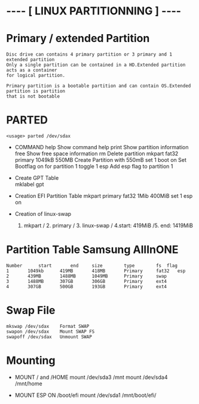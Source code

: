 # ---- [ LINUX PARTITIONNING ] ----


# Primary / extended Partition
	Disc drive can contains 4 primary partition or 3 primary and 1 extended partition
	Only a single partition can be contained in a HD.Extended partition acts as a container
	for logical partition.

	Primary partition is a bootable partition and can contain OS.Extended partition is partition
	that is not bootable 

# PARTED
	<usage> parted /dev/sdax

* COMMAND
	help <cmd>				Show command help
	print					Show partition information
		free				Show free space information
	rm <PARTITION NB>			Delete partition
	mkpart fat32 primary 1049kB 550MB	Create Partition with 550mB
	set 1 boot on				Set Bootflag on for partition 1
	toggle 1 esp				Add esp flag to partition 1

* Create GPT Table	
	mklabel gpt 

* Creation EFI Partition Table
	mkpart primary fat32 1Mib 400MiB
	set 1 esp on	

* Creation of linux-swap
	1. mkpart / 2. primary / 3. linux-swap / 4.start: 419MiB /5. end: 1419MiB

# Partition Table Samsung AllInONE
	Number		start		end		size		type		fs	flag
	1		1049kb		419MB		418MB		Primary		fat32	esp	
	2		439MB		1488MB		1049MB		Primary		swap	
	3		1488MB		307GB		306GB		Primary		ext4	
	4		307GB		500GB		193GB		Primary		ext4	

# Swap File
	mkswap /dev/sdax	Format SWAP
	swapon /dev/sdax	Mount SWAP FS
	swapoff /dev/sdax	Unmount SWAP

# Mounting
  * MOUNT / and /HOME
	mount /dev/sda3 /mnt
	mount /dev/sda4 /mnt/home

  * MOUNT ESP ON /boot/efi
	mount /dev/sda1 /mnt/boot/efi/

